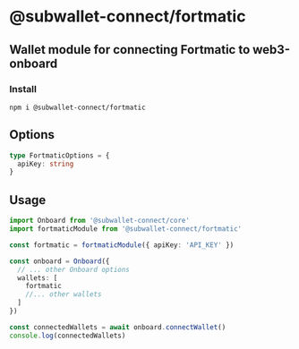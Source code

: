 # @subwallet-connect/fortmatic

## Wallet module for connecting Fortmatic to web3-onboard

### Install

`npm i @subwallet-connect/fortmatic`

## Options

```typescript
type FortmaticOptions = {
  apiKey: string
}
```

## Usage

```typescript
import Onboard from '@subwallet-connect/core'
import fortmaticModule from '@subwallet-connect/fortmatic'

const fortmatic = fortmaticModule({ apiKey: 'API_KEY' })

const onboard = Onboard({
  // ... other Onboard options
  wallets: [
    fortmatic
    //... other wallets
  ]
})

const connectedWallets = await onboard.connectWallet()
console.log(connectedWallets)
```
